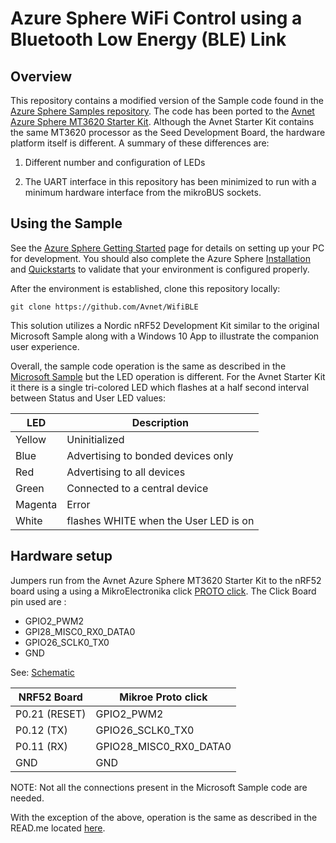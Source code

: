 # Azure Sphere WiFi Control using a Bluetooth Low Energy (BLE) Link

## Overview

This repository contains a modified version of the Sample code found in the [Azure Sphere Samples repository](https://github.com/Azure/azure-sphere-samples/tree/master/Samples/WifiSetupAndDeviceControlViaBle).  The code has been ported to the [Avnet Azure Sphere MT3620 Starter Kit]([http://cloudconnectkits.org/product/azure-sphere-starter-kit](http://cloudconnectkits.org/product/azure-sphere-starter-kit)). Although the Avnet Starter Kit contains the same MT3620 processor as the Seed Development Board, the hardware platform itself is different. A summary of these differences are:

1. Different number and configuration of LEDs

2. The UART interface in this repository has been minimized to run with a minimum hardware interface from the mikroBUS sockets.

## **Using the Sample**

See the [Azure Sphere Getting Started](https://www.microsoft.com/en-us/azure-sphere/get-started/) page for details on setting up your PC for development. You should also complete the Azure Sphere [Installation](https://docs.microsoft.com/azure-sphere/install/overview) and [Quickstarts](https://docs.microsoft.com/azure-sphere/quickstarts/qs-overview) to validate that your environment is configured properly.

After the environment is established, clone this repository locally:

    git clone https://github.com/Avnet/WifiBLE

This solution utilizes a Nordic nRF52 Development Kit similar to the original Microsoft Sample along with a Windows 10 App to illustrate the companion user experience.

Overall, the sample code operation is the same as described in the [Microsoft Sample](https://github.com/Azure/azure-sphere-samples/tree/master/Samples/WifiSetupAndDeviceControlViaBle) but the LED operation is different.  For the Avnet Starter Kit it there is a single tri-colored LED which flashes at a half second interval between Status and User LED values:

| LED | Description |
|------|------------|
|Yellow| Uninitialized |
|Blue| Advertising to bonded devices only |
|Red | Advertising to all devices |
|Green | Connected to a central device |
|Magenta | Error|
|White |flashes WHITE when the User LED is on|

## Hardware setup

Jumpers run from the Avnet Azure Sphere MT3620 Starter Kit to the nRF52 board using a using a MikroElectronika click [PROTO click]([https://www.mikroe.com/proto-click](https://www.mikroe.com/proto-click)).  The Click Board pin used are :
* GPIO2_PWM2
* GPI28_MISC0_RX0_DATA0
* GPIO26_SCLK0_TX0
* GND

See: [Schematic](http://cloudconnectkits.org/sites/default/files/AES-MS-MT3620-SK-G_SCH_2019-03-06.PDF)

|NRF52 Board | Mikroe Proto click |
|------------|--------------------|
|P0.21 (RESET) | GPIO2_PWM2 |
| P0.12 (TX) | GPIO26_SCLK0_TX0 |
| P0.11 (RX) | GPIO28_MISC0_RX0_DATA0|
| GND | GND|

NOTE: Not all the connections present in the Microsoft Sample code are needed. 

With the exception of the above, operation is the same as described in the READ.me located [here](https://github.com/Azure/azure-sphere-samples/tree/master/Samples/WifiSetupAndDeviceControlViaBle).


